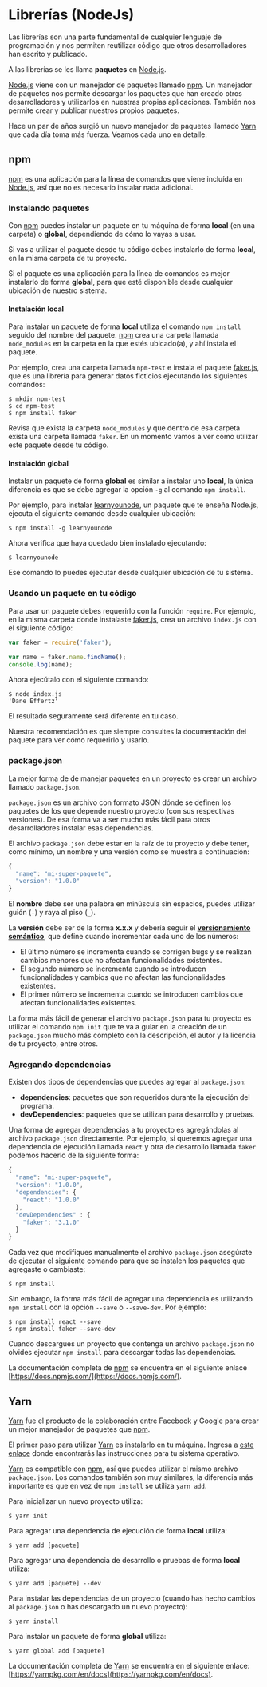 # Librerías \(NodeJs\)

Las librerías son una parte fundamental de cualquier lenguaje de programación y nos permiten reutilizar código que otros desarrolladores han escrito y publicado.

A las librerías se les llama **paquetes** en [Node.js](https://nodejs.org/en/).

[Node.js](https://nodejs.org/en/) viene con un manejador de paquetes llamado [npm](https://www.npmjs.com/). Un manejador de paquetes nos permite descargar los paquetes que han creado otros desarrolladores y utilizarlos en nuestras propias aplicaciones. También nos permite crear y publicar nuestros propios paquetes.

Hace un par de años surgió un nuevo manejador de paquetes llamado [Yarn](https://yarnpkg.com/en/) que cada día toma más fuerza. Veamos cada uno en detalle.

## npm

[npm](https://www.npmjs.com/) es una aplicación para la línea de comandos que viene incluída en [Node.js](https://nodejs.org/en/), así que no es necesario instalar nada adicional.

### Instalando paquetes

Con [npm](https://www.npmjs.com/) puedes instalar un paquete en tu máquina de forma **local** \(en una carpeta\) o **global**, dependiendo de cómo lo vayas a usar.

Si vas a utilizar el paquete desde tu código debes instalarlo de forma **local**, en la misma carpeta de tu proyecto.

Si el paquete es una aplicación para la línea de comandos es mejor instalarlo de forma **global**, para que esté disponible desde cualquier ubicación de nuestro sistema.

#### Instalación local

Para instalar un paquete de forma **local** utiliza el comando `npm install` seguido del nombre del paquete. [npm](https://www.npmjs.com/) crea una carpeta llamada `node_modules` en la carpeta en la que estés ubicado\(a\), y ahí instala el paquete.

Por ejemplo, crea una carpeta llamada `npm-test` e instala el paquete [faker.js](https://github.com/marak/Faker.js/), que es una librería para generar datos ficticios ejecutando los siguientes comandos:

```text
$ mkdir npm-test
$ cd npm-test
$ npm install faker
```

Revisa que exista la carpeta `node_modules` y que dentro de esa carpeta exista una carpeta llamada `faker`. En un momento vamos a ver cómo utilizar este paquete desde tu código.

#### Instalación global

Instalar un paquete de forma **global** es similar a instalar uno **local**, la única diferencia es que se debe agregar la opción `-g` al comando `npm install`.

Por ejemplo, para instalar [learnyounode](https://github.com/workshopper/learnyounode), un paquete que te enseña Node.js, ejecuta el siguiente comando desde cualquier ubicación:

```text
$ npm install -g learnyounode
```

Ahora verifica que haya quedado bien instalado ejecutando:

```text
$ learnyounode
```

Ese comando lo puedes ejecutar desde cualquier ubicación de tu sistema.

### Usando un paquete en tu código

Para usar un paquete debes requerirlo con la función `require`. Por ejemplo, en la misma carpeta donde instalaste [faker.js](https://github.com/marak/Faker.js/), crea un archivo `index.js` con el siguiente código:

```javascript
var faker = require('faker');

var name = faker.name.findName();
console.log(name);
```

Ahora ejecútalo con el siguiente comando:

```text
$ node index.js
'Dane Effertz'
```

El resultado seguramente será diferente en tu caso.

Nuestra recomendación es que siempre consultes la documentación del paquete para ver cómo requerirlo y usarlo.

### package.json

La mejor forma de de manejar paquetes en un proyecto es crear un archivo llamado `package.json`.

`package.json` es un archivo con formato JSON dónde se definen los paquetes de los que depende nuestro proyecto \(con sus respectivas versiones\). De esa forma va a ser mucho más fácil para otros desarrolladores instalar esas dependencias.

El archivo `package.json` debe estar en la raíz de tu proyecto y debe tener, como mínimo, un nombre y una versión como se muestra a continuación:

```javascript
{
  "name": "mi-super-paquete",
  "version": "1.0.0"
}
```

El **nombre** debe ser una palabra en minúscula sin espacios, puedes utilizar guión \(`-`\) y raya al piso \(`_`\).

La **versión** debe ser de la forma **x.x.x** y debería seguir el [**versionamiento semántico**](https://docs.npmjs.com/getting-started/semantic-versioning), que define cuando incrementar cada uno de los números:

* El último número se incrementa cuando se corrigen bugs y se realizan cambios menores que no afectan funcionalidades existentes.
* El segundo número se incrementa cuando se introducen funcionalidades y cambios que no afectan las funcionalidades existentes.
* El primer número se incrementa cuando se introducen cambios que afectan funcionalidades existentes.

La forma más fácil de generar el archivo `package.json` para tu proyecto es utilizar el comando `npm init` que te va a guiar en la creación de un `package.json` mucho más completo con la descripción, el autor y la licencia de tu proyecto, entre otros.

### Agregando dependencias

Existen dos tipos de dependencias que puedes agregar al `package.json`:

* **dependencies**: paquetes que son requeridos durante la ejecución del programa.
* **devDependencies**: paquetes que se utilizan para desarrollo y pruebas.

Una forma de agregar dependencias a tu proyecto es agregándolas al archivo `package.json` directamente. Por ejemplo, si queremos agregar una dependencia de ejecución llamada `react` y otra de desarrollo llamada `faker` podemos hacerlo de la siguiente forma:

```javascript
{
  "name": "mi-super-paquete",
  "version": "1.0.0",
  "dependencies": {
    "react": "1.0.0"
  },
  "devDependencies" : {
    "faker": "3.1.0"
  }
}
```

Cada vez que modifiques manualmente el archivo `package.json` asegúrate de ejecutar el siguiente comando para que se instalen los paquetes que agregaste o cambiaste:

```text
$ npm install
```

Sin embargo, la forma más fácil de agregar una dependencia es utilizando `npm install` con la opción `--save` o `--save-dev`. Por ejemplo:

```text
$ npm install react --save
$ npm install faker --save-dev
```

Cuando descargues un proyecto que contenga un archivo `package.json` no olvides ejecutar `npm install` para descargar todas las dependencias.

La documentación completa de [npm](https://www.npmjs.com/) se encuentra en el siguiente enlace [https://docs.npmjs.com/](https://docs.npmjs.com/).

## Yarn

[Yarn](https://yarnpkg.com/en/) fue el producto de la colaboración entre Facebook y Google para crear un mejor manejador de paquetes que [npm](https://www.npmjs.com/).

El primer paso para utilizar [Yarn](https://yarnpkg.com/en/) es instalarlo en tu máquina. Ingresa a [este enlace](https://yarnpkg.com/en/docs/install) donde encontrarás las instrucciones para tu sistema operativo.

[Yarn](https://yarnpkg.com/en/) es compatible con [npm](https://www.npmjs.com/), así que puedes utilizar el mismo archivo `package.json`. Los comandos también son muy similares, la diferencia más importante es que en vez de `npm install` se utiliza `yarn add`.

Para inicializar un nuevo proyecto utiliza:

```text
$ yarn init
```

Para agregar una dependencia de ejecución de forma **local** utiliza:

```text
$ yarn add [paquete]
```

Para agregar una dependencia de desarrollo o pruebas de forma **local** utiliza:

```text
$ yarn add [paquete] --dev
```

Para instalar las dependencias de un proyecto \(cuando has hecho cambios al `package.json` o has descargado un nuevo proyecto\):

```text
$ yarn install
```

Para instalar un paquete de forma **global** utiliza:

```text
$ yarn global add [paquete]
```

La documentación completa de [Yarn](https://yarnpkg.com/en/) se encuentra en el siguiente enlace: [https://yarnpkg.com/en/docs](https://yarnpkg.com/en/docs).

